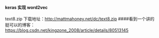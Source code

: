 #### keras 实现 word2vec 
text8.zip 下载地址：http://mattmahoney.net/dc/text8.zip
####看到一个讲的挺可以的博客：https://blog.csdn.net/kingzone_2008/article/details/80513145
